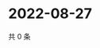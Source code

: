 # 2022-08-27

共 0 条

<!-- BEGIN WEIBO -->
<!-- 最后更新时间 Sat Aug 27 2022 00:23:34 GMT+0800 (China Standard Time) -->

<!-- END WEIBO -->
